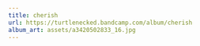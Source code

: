 ```yaml
---
title: cherish
url: https://turtlenecked.bandcamp.com/album/cherish
album_art: assets/a3420502833_16.jpg
---
```

